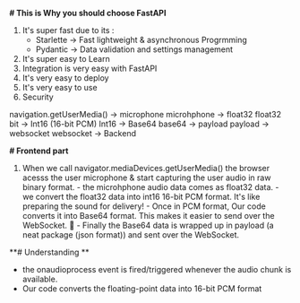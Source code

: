 **# This is Why you should choose FastAPI**

1. It's super fast due to its :
   - Starlette -> Fast lightweight & asynchronous Progrmming
   - Pydantic -> Data validation and settings management
2. It's super easy to Learn
3. Integration is very easy with FastAPI
4. It's very easy to deploy
5. It's very easy to use
6. Security

navigation.getUserMedia() -> microphone
microhphone -> float32
float32 bit -> Int16 (16-bit PCM)
Int16 -> Base64
base64 -> payload
payload -> websocket
websocket -> Backend

**# Frontend part**

1. When we call navigator.mediaDevices.getUserMedia() the browser acesss the user microphone & start capturing the user audio in raw binary format. - the microhphone audio data comes as float32 data. - we convert the float32 data into int16 16-bit PCM format. It's like preparing the sound for delivery! - Once in PCM format, Our code converts it into Base64 format. This makes it easier to send over the WebSocket. 🚀 - Finally the Base64 data is wrapped up in payload (a neat package (json format)) and sent over the WebSocket.

**# Understanding **

- the onaudioprocess event is fired/triggered whenever the audio chunk is available.
- Our code converts the floating-point data into 16-bit PCM format
